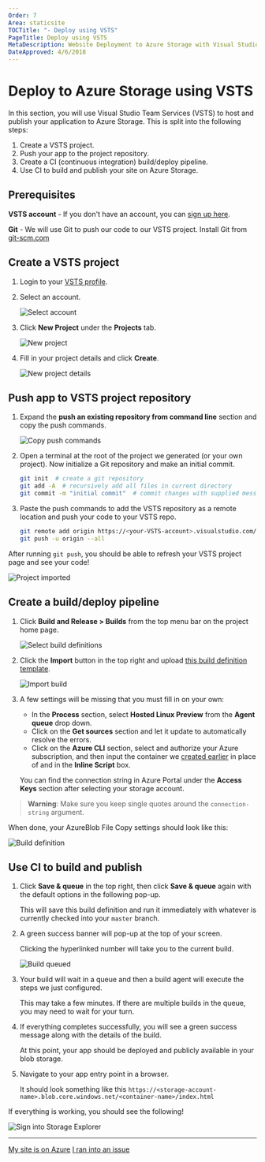 ```yaml
---
Order: 7
Area: staticsite
TOCTitle: "- Deploy using VSTS"
PageTitle: Deploy using VSTS
MetaDescription: Website Deployment to Azure Storage with Visual Studio Code
DateApproved: 4/6/2018
---
```

# Deploy to Azure Storage using VSTS

In this section, you will use Visual Studio Team Services (VSTS) to host and publish your application to Azure Storage. This is split into the following steps:

1. Create a VSTS project.
2. Push your app to the project repository.
3. Create a CI (continuous integration) build/deploy pipeline.
4. Use CI to build and publish your site on Azure Storage.

## Prerequisites

**VSTS account** - If you don't have an account, you can [sign up here](https://www.visualstudio.com/team-services/).

**Git** - We will use Git to push our code to our VSTS project. Install Git from [git-scm.com](https://git-scm.com/downloads)

## Create a VSTS project

1. Login to your [VSTS profile](https://app.vsaex.visualstudio.com).

2. Select an account.

   ![Select account](images/static-website/vsts/1-select-account.png)

3. Click **New Project** under the **Projects** tab.

   ![New project](images/static-website/vsts/2-new-project.png)

4. Fill in your project details and click **Create**.

   ![New project details](images/static-website/vsts/3-new-project-details.png)

## Push app to VSTS project repository

1. Expand the **push an existing repository from command line** section and copy the push commands.

   ![Copy push commands](images/static-website/vsts/4-copy-push-commands.png)

2. Open a terminal at the root of the project we generated (or your own project). Now initialize a Git repository and make an initial commit.

   ```bash
   git init  # create a git repository
   git add -A  # recursively add all files in current directory
   git commit -m "initial commit"  # commit changes with supplied message
   ```

3. Paste the push commands to add the VSTS repository as a remote location and push your code to your VSTS repo.

   ```bash
   git remote add origin https://<your-VSTS-account>.visualstudio.com/DefaultCollection/_git/<project-name>
   git push -u origin --all
   ```

After running `git push`, you should be able to refresh your VSTS project page and see your code!

![Project imported](images/static-website/vsts/5-project-with-code.png)

## Create a build/deploy pipeline

1. Click **Build and Release > Builds** from the top menu bar on the project home page.

   ![Select build definitions](images/static-website/vsts/6.1-select-builds.png)

2. Click the **Import** button in the top right and upload [this build definition template](https://raw.githubusercontent.com/bowdenk7/React-VSTS-build-definition/master/storage-deploy.json).

   ![Import build](images/static-website/vsts/7-import-build-definition.png)

3. A few settings will be missing that you must fill in on your own:

   - In the **Process** section, select **Hosted Linux Preview** from the **Agent queue** drop down.
   - Click on the **Get sources** section and let it update to automatically resolve the errors.
   - Click on the **Azure CLI** section, select and authorize your Azure subscription, and then input the container we [created earlier](create-storage) in place of **<container-name>** and **<connection-string>** in the **Inline Script** box.

   You can find the connection string in Azure Portal under the **Access Keys** section after selecting your storage account.

> **Warning**: Make sure you keep single quotes around the `connection-string` argument.

When done, your AzureBlob File Copy settings should look like this:

![Build definition](images/static-website/vsts/8-build-definition.png)

## Use CI to build and publish

1. Click **Save & queue** in the top right, then click **Save & queue** again with the default options in the following pop-up.

   This will save this build definition and run it immediately with whatever is currently checked into your `master` branch.

2. A green success banner will pop-up at the top of your screen.

   Clicking the hyperlinked number will take you to the current build.

   ![Build queued](images/static-website/vsts/9-build-queued.png)

3. Your build will wait in a queue and then a build agent will execute the steps we just configured.

   This may take a few minutes. If there are multiple builds in the queue, you may need to wait for your turn.

4. If everything completes successfully, you will see a green success message along with the details of the build.

   At this point, your app should be deployed and publicly available in your blob storage.

5. Navigate to your app entry point in a browser.

   It should look something like this `https://<storage-account-name>.blob.core.windows.net/<container-name>/index.html`

If everything is working, you should see the following!

![Sign into Storage Explorer](images/static-website/azure-app.png)

----

<a class="tutorial-next-btn" href="/tutorials/static-website/code-change">My site is on Azure</a> <a class="tutorial-feedback-btn" onclick="reportIssue('node-deployment-staticwebsite', 'deploy-VSTS')" href="javascript:void(0)">I ran into an issue</a>
